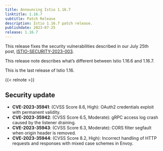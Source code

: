 ```yaml
---
title: Announcing Istio 1.16.7
linktitle: 1.16.7
subtitle: Patch Release
description: Istio 1.16.7 patch release.
publishdate: 2023-07-25
release: 1.16.7
---
```


This release fixes the security vulnerabilities described in our July 25th post, [ISTIO-SECURITY-2023-003](/news/security/istio-security-2023-003).

This release note describes what’s different between Istio 1.16.6 and 1.16.7.

This is the last release of Istio 1.16.

{{< relnote >}}

## Security update

- __CVE-2023-35941__: (CVSS Score 8.6, High): OAuth2 credentials exploit with permanent validity.
- __CVE-2023-35942__: (CVSS Score 6.5, Moderate): gRPC access log crash caused by the listener draining.
- __CVE-2023-35943__: (CVSS Score 6.3, Moderate): CORS filter segfault when origin header is removed.
- __CVE-2023-35944__: (CVSS Score 8.2, High): Incorrect handling of HTTP requests and responses with mixed case schemes in Envoy.
